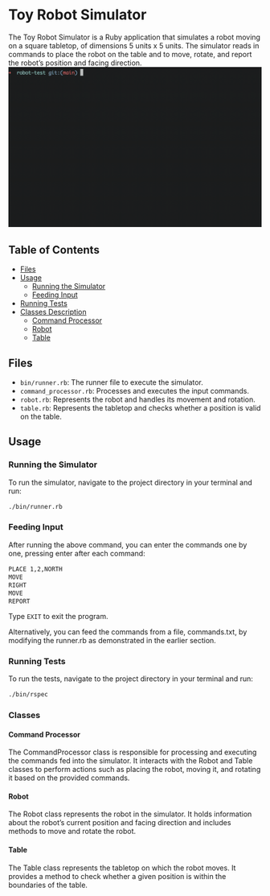 # Toy Robot Simulator

The Toy Robot Simulator is a Ruby application that simulates a robot moving on a square tabletop, of dimensions 5 units x 5 units. The simulator reads in commands to place the robot on the table and to move, rotate, and report the robot’s position and facing direction.
![Showcase](demo.gif)


## Table of Contents
- [Files](#files)
- [Usage](#usage)
  - [Running the Simulator](#running-the-simulator)
  - [Feeding Input](#feeding-input)
- [Running Tests](#running-tests)
- [Classes Description](#classes-description)
  - [Command Processor](#command-processor)
  - [Robot](#robot)
  - [Table](#table)

## Files
- `bin/runner.rb`: The runner file to execute the simulator.
- `command_processor.rb`: Processes and executes the input commands.
- `robot.rb`: Represents the robot and handles its movement and rotation.
- `table.rb`: Represents the tabletop and checks whether a position is valid on the table.

## Usage

### Running the Simulator
To run the simulator, navigate to the project directory in your terminal and run:
```sh
./bin/runner.rb
```

### Feeding Input
After running the above command, you can enter the commands one by one, pressing enter after each command:

```
PLACE 1,2,NORTH
MOVE
RIGHT
MOVE
REPORT
```

Type `EXIT` to exit the program.

Alternatively, you can feed the commands from a file, commands.txt, by modifying the runner.rb as demonstrated in the earlier section.

### Running Tests
To run the tests, navigate to the project directory in your terminal and run:

```sh
./bin/rspec
```

### Classes

#### Command Processor
The CommandProcessor class is responsible for processing and executing the commands fed into the simulator. It interacts with the Robot and Table classes to perform actions such as placing the robot, moving it, and rotating it based on the provided commands.

#### Robot
The Robot class represents the robot in the simulator. It holds information about the robot’s current position and facing direction and includes methods to move and rotate the robot.

#### Table
The Table class represents the tabletop on which the robot moves. It provides a method to check whether a given position is within the boundaries of the table.
